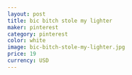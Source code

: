 ```yaml
---
layout: post
title: bic bitch stole my lighter 
maker: pinterest
category: pinterest
color: white
image: bic-bitch-stole-my-lighter.jpg
price: 19
currency: USD
---
```

